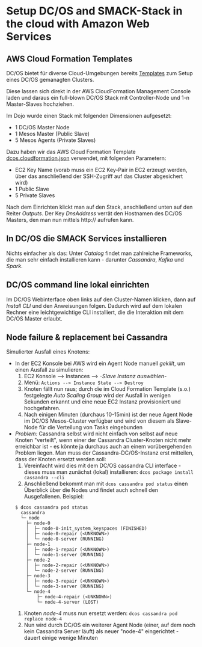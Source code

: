 # Setup DC/OS and SMACK-Stack in the cloud with Amazon Web Services

## AWS Cloud Formation Templates

DC/OS bietet für diverse Cloud-Umgebungen bereits [Templates](https://downloads.dcos.io/dcos/stable/aws.html) zum Setup eines DC/OS gemanagten Clusters.

Diese lassen sich direkt in der AWS CloudFormation Management Console laden und daraus ein full-blown DC/OS Stack mit Controller-Node und 1-n Master-Slaves hochziehen.

Im Dojo wurde einen Stack mit folgenden Dimensionen aufgesetzt:
* 1 DC/OS Master Node
* 1 Mesos Master (Public Slave)
* 5 Mesos Agents (Private Slaves)

Dazu haben wir das AWS Cloud Formation Template [dcos.cloudformation.json](dcos.cloudformation.json) verwendet, mit folgenden Parametern:
* EC2 Key Name (vorab muss ein EC2 Key-Pair in EC2 erzeugt werden, über das anschließend der SSH-Zugriff auf das Cluster abgesichert wird)
* 1 Public Slave
* 5 Private Slaves

Nach dem Einrichten klickt man auf den Stack, anschließend unten auf den Reiter *Outputs*. Der Key _DnsAddress_ verrät den Hostnamen des DC/OS Masters, den man nun mittels http://<hostname> aufrufen kann.

## In DC/OS die SMACK Services installieren

Nichts einfacher als das: Unter _Catalog_ findet man zahlreiche Frameworks, die man sehr einfach installieren kann - darunter *Cassandra*, *Kafka* und *Spark*.

## DC/OS command line lokal einrichten

Im DC/OS Webinterface oben links auf den Cluster-Namen klicken, dann auf _Install CLI_ und den Anweisungen folgen.
Dadurch wird auf dem lokalen Rechner eine leichtgewichtige CLI installiert, die die Interaktion mit dem DC/OS Master erlaubt.

## Node failure & replacement bei Cassandra

Simulierter Ausfall eines Knotens:
* In der EC2 Konsole bei AWS wird ein Agent Node manuell _gekillt_, um einen Ausfall zu simulieren:
  1. EC2 Konsole --> Instances --> _-Slave Instanz auswählen-_
  1. Menü: `Actions --> Instance State --> Destroy`
  1. Knoten fällt nun raus; durch die im Cloud Formation Template (s.o.) festgelegte _Auto Scaling Group_ wird der Ausfall in wenigen Sekunden erkannt und eine neue EC2 Instanz provisioniert und hochgefahren.
  1. Nach einigen Minuten (durchaus 10-15min) ist der neue Agent Node im DC/OS Mesos-Cluster verfügbar und wird von diesem als Slave-Node für die Verteilung von Tasks eingebunden
* *Problem:* Cassandra selbst wird nicht einfach von selbst auf neue Knoten "verteilt", wenn einer der Cassandra Cluster-Knoten nicht mehr erreichbar ist - es könnte ja durchaus auch an einem vorübergehenden Problem liegen. Man muss der Cassandra-DC/OS-Instanz erst mitteilen, dass der Knoten ersetzt werden soll:
  1. Vereinfacht wird dies mit dem DC/OS cassandra CLI interface - dieses muss man zunächst (lokal) installieren: `dcos package install cassandra --cli`
  1. Anschließend bekommt man mit `dcos cassandra pod status` einen Überblick über die Nodes und findet auch schnell den Ausgefallenen. Beispiel:
    ```
    $ dcos cassandra pod status
      cassandra
      └─ node
        ├─ node-0
        │  ├─ node-0-init_system_keyspaces (FINISHED)
        │  ├─ node-0-repair (<UNKNOWN>)
        │  └─ node-0-server (RUNNING)
        ├─ node-1
        │  ├─ node-1-repair (<UNKNOWN>)
        │  └─ node-1-server (RUNNING)
        ├─ node-2
        │  ├─ node-2-repair (<UNKNOWN>)
        │  └─ node-2-server (RUNNING)
        ├─ node-3
        │  ├─ node-3-repair (<UNKNOWN>)
        │  └─ node-3-server (RUNNING)
        └─ node-4
            ├─ node-4-repair (<UNKNOWN>)
            └─ node-4-server (LOST)
    ```
  1. Knoten *node-4* muss nun ersetzt werden: `dcos cassandra pod replace node-4`
  1. Nun wird durch DC/OS ein weiterer Agent Node (einer, auf dem noch kein Cassandra Server läuft) als neuer "node-4" eingerichtet - dauert einige wenige Minuten